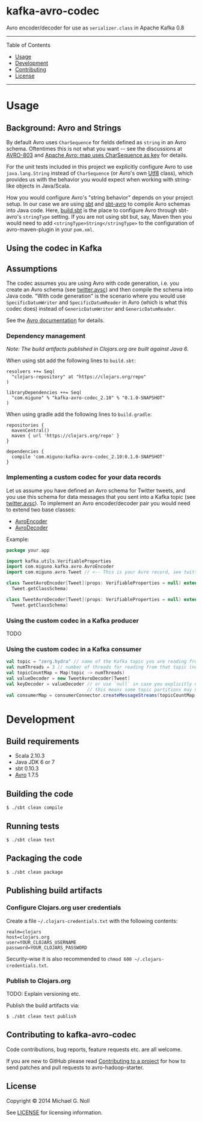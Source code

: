 # kafka-avro-codec

Avro encoder/decoder for use as `serializer.class` in Apache Kafka 0.8

---

Table of Contents

* <a href="#Usage">Usage</a>
* <a href="#Development">Development</a>
* <a href="#Contributing">Contributing</a>
* <a href="#License">License</a>

---


<a name="Usage"></a>

# Usage

## Background: Avro and Strings

By default Avro uses `CharSequence` for fields defined as `string` in an Avro schema.  Oftentimes this is not what you
want -- see the discussions at [AVRO-803](https://issues.apache.org/jira/browse/AVRO-803) and
[Apache Avro: map uses CharSequence as key](http://stackoverflow.com/questions/19728853/apache-avro-map-uses-charsequence-as-key)
for details.

For the unit tests included in this project we explicitly configure Avro to use `java.lang.String` instead of
`CharSequence` (or Avro's own [Utf8](https://avro.apache.org/docs/current/api/java/org/apache/avro/util/Utf8.html)
class), which provides us with the behavior you would expect when working with string-like objects in Java/Scala.

How you would configure Avro's "string behavior" depends on your project setup.  In our case we are using
[sbt](http://www.scala-sbt.org/) and [sbt-avro](https://github.com/cavorite/sbt-avro) to compile Avro schemas into Java
code.  Here, [build.sbt](build.sbt) is the place to configure Avro through sbt-avro's `stringType` setting.
If you are not using sbt but, say, Maven then you would need to add `<stringType>String</stringType>` to the
configuration of avro-maven-plugin in your `pom.xml`.


## Using the codec in Kafka

## Assumptions

The codec assumes you are using Avro with code generation, i.e. you create an Avro schema (see
[twitter.avsc](src/test/avro/twitter.avsc)) and then compile the schema into Java code.  "With code generation" is the
scenario where you would use `SpecificDatumWriter` and `SpecificDatumReader` in Avro (which is what this codec does)
instead of `GenericDatumWriter` and `GenericDatumReader`.

See the [Avro documentation](http://avro.apache.org/docs/1.7.5/gettingstartedjava.html) for details.


### Dependency management

_Note: The build artifacts published in Clojars.org are built against Java 6._

When using sbt add the following lines to `build.sbt`:

```
resolvers ++= Seq(
  "clojars-repository" at "https://clojars.org/repo"
)

libraryDependencies ++= Seq(
  "com.miguno" % "kafka-avro-codec_2.10" % "0.1.0-SNAPSHOT"
)
```

When using gradle add the following lines to `build.gradle`:

```
repositories {
  mavenCentral()
  maven { url 'https://clojars.org/repo' }
}

dependencies {
  compile 'com.miguno:kafka-avro-codec_2.10:0.1.0-SNAPSHOT'
}
```


### Implementing a custom codec for your data records

Let us assume you have defined an Avro schema for Twitter tweets, and you use this schema for data messages that you
sent into a Kafka topic (see [twitter.avsc](src/test/avro/twitter.avsc)).  To implement an Avro encoder/decoder pair
you would need to extend two base classes:

* [AvroEncoder](src/main/scala/com/miguno/kafka/avro/AvroEncoder.scala)
* [AvroDecoder](src/main/scala/com/miguno/kafka/avro/AvroDecoder.scala)

Example:

```scala
package your.app

import kafka.utils.VerifiableProperties
import com.miguno.kafka.avro.AvroEncoder
import com.miguno.avro.Tweet // <-- This is your Avro record, see twitter.avsc

class TweetAvroEncoder[Tweet](props: VerifiableProperties = null) extends AvroEncoder[Tweet](props,
  Tweet.getClassSchema)

class TweetAvroDecoder[Tweet](props: VerifiableProperties = null) extends AvroDecoder[Tweet](props,
  Tweet.getClassSchema)
```


### Using the custom codec in a Kafka producer

TODO


### Using the custom codec in a Kafka consumer

```scala
val topic = "zerg.hydra" // name of the Kafka topic you are reading from
val numThreads = 3 // number of threads for reading from that topic (note: #partitions should be >= 3 in this example)
val topicCountMap = Map(topic -> numThreads)
val valueDecoder = new TweetAvroDecoder[Tweet]
val keyDecoder = valueDecoder // or use `null` in case you explicitly not want to use keys (note that in Kafka 0.8
                              // this means some topic partitions may never see data)
val consumerMap = consumerConnector.createMessageStreams(topicCountMap, keyDecoder, valueDecoder)
```


<a name="Development"></a>

# Development

## Build requirements

* Scala 2.10.3
* Java JDK 6 or 7
* sbt 0.10.3
* [Avro](http://avro.apache.org/) 1.7.5


## Building the code

    $ ./sbt clean compile


## Running tests

    $ ./sbt clean test


## Packaging the code

    $ ./sbt clean package


## Publishing build artifacts

### Configure Clojars.org user credentials

Create a file `~/.clojars-credentials.txt` with the following contents:

```
realm=clojars
host=clojars.org
user=YOUR_CLOJARS_USERNAME
password=YOUR_CLOJARS_PASSWORD
```

Security-wise it is also recommended to `chmod 600 ~/.clojars-credentials.txt`.


### Publish to Clojars.org

TODO: Explain versioning etc.

Publish the build artifacts via:

    $ ./sbt clean test publish


<a name="Contributing"></a>

## Contributing to kafka-avro-codec

Code contributions, bug reports, feature requests etc. are all welcome.

If you are new to GitHub please read [Contributing to a project](https://help.github.com/articles/fork-a-repo) for how
to send patches and pull requests to avro-hadoop-starter.


<a name="License"></a>

## License

Copyright © 2014 Michael G. Noll

See [LICENSE](LICENSE) for licensing information.
